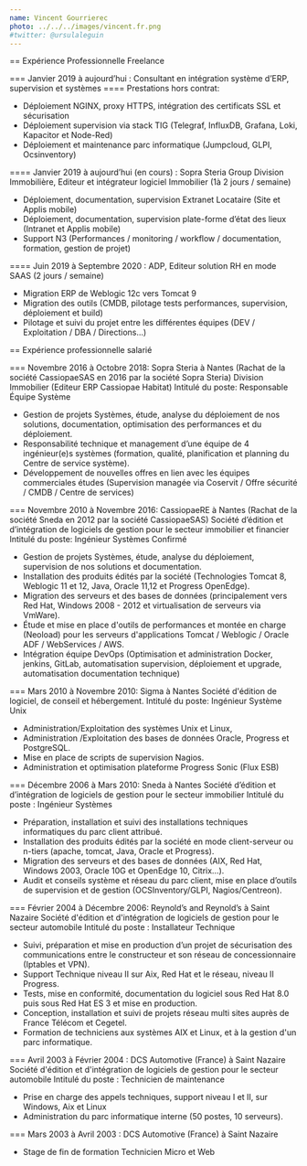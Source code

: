 ```yaml
---
name: Vincent Gourrierec
photo: ../../../images/vincent.fr.png
#twitter: @ursulaleguin
---
```


== Expérience Professionnelle Freelance

=== Janvier 2019 à aujourd’hui : Consultant en intégration système d’ERP, supervision et systèmes
==== Prestations hors contrat:
*	Déploiement NGINX, proxy HTTPS, intégration des certificats SSL et sécurisation
*	Déploiement supervision via stack TIG (Telegraf, InfluxDB, Grafana, Loki, Kapacitor et Node-Red)
*	Déploiement et maintenance parc informatique (Jumpcloud, GLPI, Ocsinventory)

==== Janvier 2019 à aujourd’hui (en cours) : Sopra Steria Group Division Immobilière, Editeur et intégrateur logiciel Immobilier (1à 2 jours / semaine)
*	Déploiement, documentation, supervision Extranet Locataire (Site et Applis mobile)
*	Déploiement, documentation, supervision plate-forme d’état des lieux (Intranet et Applis mobile)
*	Support N3 (Performances / monitoring / workflow / documentation, formation, gestion de projet)

==== Juin 2019 à Septembre 2020 : ADP, Editeur solution RH en mode SAAS (2 jours / semaine)
*	Migration ERP de Weblogic 12c vers Tomcat 9
*	Migration des outils (CMDB, pilotage tests performances, supervision, déploiement et build)
*	Pilotage et suivi du projet entre les différentes équipes (DEV / Exploitation / DBA / Directions...)


== Expérience professionnelle salarié

=== Novembre 2016 à Octobre 2018: Sopra Steria à Nantes (Rachat de la société CassiopaeSAS en 2016 par la société Sopra Steria)
Division Immobilier (Editeur ERP Cassiopae Habitat)
Intitulé du poste:	Responsable Équipe Système

*	Gestion de projets Systèmes, étude, analyse du déploiement de nos solutions, documentation, optimisation des performances et du déploiement.
*	Responsabilité technique et management d’une équipe de 4 ingénieur(e)s systèmes (formation, qualité, planification et planning du Centre de service système).
*	Développement de nouvelles offres en lien avec les équipes commerciales études (Supervision managée via Coservit / Offre sécurité / CMDB / Centre de services)


=== Novembre 2010 à Novembre 2016: CassiopaeRE à Nantes (Rachat de la société Sneda en 2012 par la société CassiopaeSAS)
Société d’édition et d’intégration de logiciels de gestion pour le secteur immobilier et financier  
Intitulé du poste:	Ingénieur Systèmes Confirmé

*	Gestion de projets Systèmes, étude, analyse du déploiement, supervision de nos solutions et documentation.
*	Installation des produits édités par la société (Technologies Tomcat 8, Weblogic 11 et 12, Java, Oracle 11,12 et Progress OpenEdge).
*	Migration des serveurs et des bases de données (principalement vers Red Hat, Windows 2008 - 2012 et virtualisation de serveurs via VmWare).
*	Étude et mise en place d'outils de performances et montée en charge (Neoload) pour les serveurs d'applications Tomcat / Weblogic / Oracle ADF / WebServices / AWS.
*	Intégration équipe DevOps (Optimisation et administration Docker, jenkins, GitLab, automatisation supervision, déploiement et upgrade, automatisation documentation technique)

=== Mars 2010 à Novembre 2010:	Sigma à Nantes
Société d'édition de logiciel, de conseil et hébergement.
Intitulé du poste:	Ingénieur Système Unix

*	Administration/Exploitation des systèmes Unix et Linux,
*	Administration /Exploitation des bases de données Oracle, Progress et PostgreSQL.
*	Mise en place de scripts de supervision Nagios.
*	Administration et optimisation plateforme Progress Sonic (Flux ESB)

=== Décembre 2006 à Mars 2010:	Sneda à Nantes
Société d’édition et d’intégration de logiciels de gestion pour le secteur immobilier
Intitulé du poste :	Ingénieur Systèmes

*	Préparation, installation et suivi des installations techniques informatiques du parc client attribué.
*	Installation des produits édités par la société en mode client-serveur ou n-tiers (apache, tomcat, Java, Oracle et Progress).
*	Migration des serveurs et des bases de données (AIX, Red Hat, Windows 2003, Oracle 10G et OpenEdge 10, Citrix…).
*	Audit et conseils système et réseau du parc client, mise en place d’outils de supervision et de gestion (OCSInventory/GLPI, Nagios/Centreon).

=== Février 2004 à Décembre 2006:	Reynold’s and Reynold’s à Saint Nazaire
Société d'édition et d'intégration de logiciels de gestion pour le secteur automobile
Intitulé du poste : 	Installateur Technique						

*	Suivi, préparation et mise en production d’un projet de sécurisation des communications entre le constructeur et son réseau de concessionnaire (Iptables et VPN).
*	Support Technique niveau II sur Aix, Red Hat et le réseau, niveau II Progress.
*	Tests, mise en conformité, documentation du logiciel sous Red Hat 8.0 puis sous Red Hat ES 3 et mise en production.
*	Conception, installation et suivi de projets réseau multi sites auprès de France Télécom et Cegetel.
*	Formation de techniciens aux systèmes AIX et Linux, et à la gestion d'un parc informatique.


=== Avril 2003 à Février 2004 :	DCS Automotive (France) à Saint Nazaire
Société d'édition et d'intégration de logiciels de gestion pour le secteur automobile
Intitulé du poste : 	Technicien de maintenance

*	Prise en charge des appels techniques, support niveau I et II, sur Windows, Aix et Linux
*	Administration du parc informatique interne (50 postes, 10 serveurs).


=== Mars 2003 à Avril 2003 :	DCS Automotive (France) à Saint Nazaire
*	Stage de fin de formation Technicien Micro et Web
